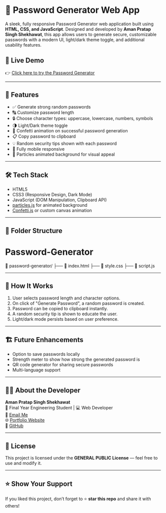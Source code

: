 # 🔐 Password Generator Web App

A sleek, fully responsive Password Generator web application built using **HTML, CSS, and JavaScript**. Designed and developed by **Aman Pratap Singh Shekhawat**, this app allows users to generate secure, customizable passwords with a modern UI, light/dark theme toggle, and additional usability features.

## 🚀 Live Demo

👉 [Click here to try the Password Generator](https://amansinghshekhawat29.github.io/Password-Generator/)  


---

## 📌 Features

- ✅ Generate strong random passwords
- 🔠 Customize password length
- 🔒 Choose character types: uppercase, lowercase, numbers, symbols
- 🌗 Light/Dark theme toggle
- 🎉 Confetti animation on successful password generation
- 📋 Copy password to clipboard
- 💡 Random security tips shown with each password
- 📱 Fully mobile responsive
- 🌌 Particles animated background for visual appeal

---

## 🛠️ Tech Stack

- HTML5
- CSS3 (Responsive Design, Dark Mode)
- JavaScript (DOM Manipulation, Clipboard API)
- [particles.js](https://vincentgarreau.com/particles.js/) for animated background
- [Confetti.js](https://www.kirilv.com/canvas-confetti/) or custom canvas animation

---

## 📂 Folder Structure

# Password-Generator
📁 password-generator/
├── 📄 index.html
├── 📄 style.css
├── 📄 script.js



---

## 🧠 How It Works

1. User selects password length and character options.
2. On click of "Generate Password", a random password is created.
3. Password can be copied to clipboard instantly.
4. A random security tip is shown to educate the user.
5. Light/dark mode persists based on user preference.

---

## 🏗️ Future Enhancements

- Option to save passwords locally
- Strength meter to show how strong the generated password is
- QR code generator for sharing secure passwords
- Multi-language support

---

## 🙋‍♂️ About the Developer

**Aman Pratap Singh Shekhawat**  
💼 Final Year Engineering Student | 💻 Web Developer  
📧 [Email Me](mailto:shekhawataman413@gmail.com)  
🌐 [Portfolio Website](https://amansinghshekhawat29.github.io/Portfolio/)  
🐙 [GitHub](https://github.com/Amansinghshekhawat29)

---

## 📜 License

This project is licensed under the **GENERAL PUBLIC License** — feel free to use and modify it.

---

## ⭐ Show Your Support

If you liked this project, don’t forget to ⭐ **star this repo** and share it with others!

